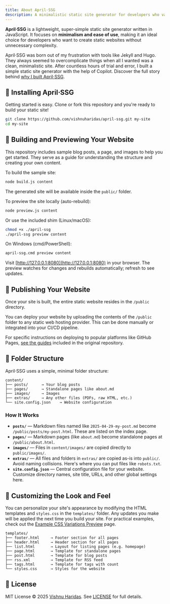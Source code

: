 ```yaml
---
title: About April⋅SSG
description: A minimalistic static site generator for developers who value simplicity.
---
```

**April⋅SSG** is a lightweight, super-simple static site generator written in JavaScript. It focuses on **minimalism and ease of use**, making it an ideal choice for developers who want to create static websites without unnecessary complexity.

April⋅SSG was born out of my frustration with tools like Jekyll and Hugo. They always seemed to overcomplicate things when all I wanted was a clean, minimalistic site. After countless hours of trial and error, I built a simple static site generator with the help of Copilot. Discover the full story behind [why I built April⋅SSG](https://iamvishnu.com/posts/why-i-built-april-static-site-generator).


## 🚀 Installing April⋅SSG

Getting started is easy. Clone or fork this repository and you're ready to build your static site!

```bash
git clone https://github.com/vishnuharidas/april-ssg.git my-site
cd my-site
```

## 🧪 Building and Previewing Your Website

This repository includes sample blog posts, a page, and images to help you get started. They serve as a guide for understanding the structure and creating your own content.

To build the sample site:

```bash
node build.js content
```

The generated site will be available inside the `public/` folder.

To preview the site locally (auto-rebuild):

```bash
node preview.js content
```

Or use the included shim (Linux/macOS):

```bash
chmod +x ./april-ssg
./april-ssg preview content
```

On Windows (cmd/PowerShell):

```bat
april-ssg.cmd preview content
```

Visit [http://127.0.0.1:8080](http://127.0.0.1:8080) in your browser. The preview watches for changes and rebuilds automatically; refresh to see updates.

## 🚀 Publishing Your Website

Once your site is built, the entire static website resides in the `/public` directory.

You can deploy your website by uploading the contents of the `/public` folder to any static web hosting provider. This can be done manually or integrated into your CI/CD pipeline.

For specific instructions on deploying to popular platforms like GitHub Pages, [see the guides](https://github.com/vishnuharidas/april-ssg/tree/main/docs/) included in the original repository.


## 📁 Folder Structure

April⋅SSG uses a simple, minimal folder structure:

```text
content/
├── posts/      → Your blog posts
├── pages/      → Standalone pages like about.md
├── images/     → Images
├── extras/     → Any other files (PDFs, raw HTML, etc.)
└── site.config.json    → Website configuration
```

### How It Works

- **`posts/`** — Markdown files named like `2025-04-29-my-post.md` become `/public/posts/my-post.html`. These are listed on the index page.
- **`pages/`** — Markdown pages (like `about.md`) become standalone pages at `/public/about.html`.
- **`images/`** — Files in `content/images/` are copied directly to `public/images/`.
- **`extras/`** — All files and folders in `extras/` are copied as-is into `public/`. Avoid naming collisions. Here's where you can put files like `robots.txt`.
- **`site.config.json`** — Central configuration file for your website. Customize directory names, site title, URLs, and other global settings here.


## 🎨 Customizing the Look and Feel

You can personalize your site's appearance by modifying the HTML templates and `styles.css` in the `templates/` folder. Any updates you make will be applied the next time you build your site. For practical examples, check out the [Example CSS Variations Preview](styles) page.

```text
templates/
├── footer.html     → Footer section for all pages
├── header.html     → Header section for all pages
├── list.html       → Layout for listing pages (e.g. homepage)
├── page.html       → Template for standalone pages
├── post.html       → Template for blog posts
├── rss.xml         → Template for RSS feed
├── tags.html       → Template for tags with count
└── styles.css      → Styles for the website
```
## 📄 License

MIT License © 2025 [Vishnu Haridas](https://iamvishnu.com). See [LICENSE](/LICENSE) for full details.
